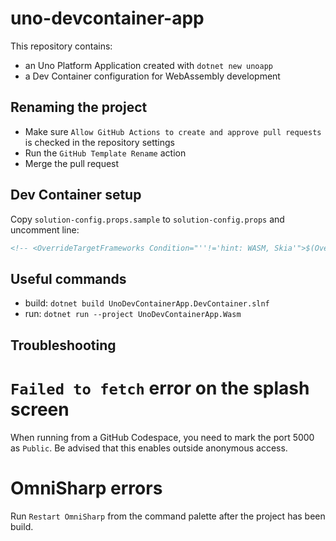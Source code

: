# uno-devcontainer-app

This repository contains:
- an Uno Platform Application created with `dotnet new unoapp`
- a Dev Container configuration for WebAssembly development

## Renaming the project
- Make sure `Allow GitHub Actions to create and approve pull requests` is checked in the repository settings
- Run the `GitHub Template Rename` action
- Merge the pull request

## Dev Container setup

Copy `solution-config.props.sample` to `solution-config.props` and uncomment line:
```xml
<!-- <OverrideTargetFrameworks Condition="''!='hint: WASM, Skia'">$(OverrideTargetFrameworks);net7.0</OverrideTargetFrameworks> -->
```

## Useful commands
- build: `dotnet build UnoDevContainerApp.DevContainer.slnf`
- run:   `dotnet run --project UnoDevContainerApp.Wasm`

## Troubleshooting

# `Failed to fetch` error on the splash screen

When running from a GitHub Codespace, you need to mark the port 5000 as `Public`. Be advised that this enables outside anonymous access.

# OmniSharp errors

Run `Restart OmniSharp` from the command palette after the project has been build.
